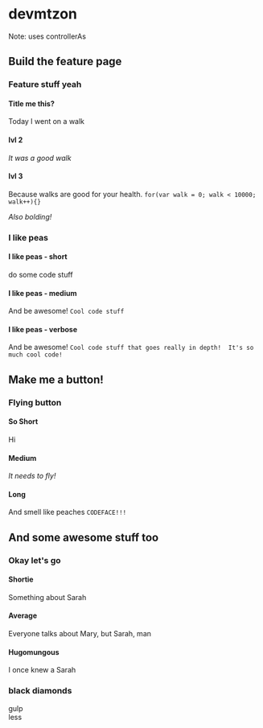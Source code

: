 # devmtzon

Note: uses controllerAs

## Build the feature page
### Feature stuff yeah

#### Title me this?
Today I went on a walk

#### lvl 2
*It was a good walk*

#### lvl 3
Because walks are good for your health.
`for(var walk = 0; walk < 10000; walk++){}`

_Also bolding!_

### I like peas
#### I like peas - short
do some code stuff

#### I like peas - medium
And be awesome!
`Cool code stuff` 

#### I like peas - verbose
And be awesome!
`Cool code stuff that goes really in depth!  It's so much cool code!` 

## Make me a button!

### Flying button
#### So Short
Hi
#### Medium
_It needs to fly!_
#### Long
And smell like peaches `CODEFACE!!!`

## And some awesome stuff too

### Okay let's go

#### Shortie
Something about Sarah
#### Average
Everyone talks about Mary, but Sarah, man
#### Hugomungous
I once knew a Sarah

### black diamonds
gulp  
less
